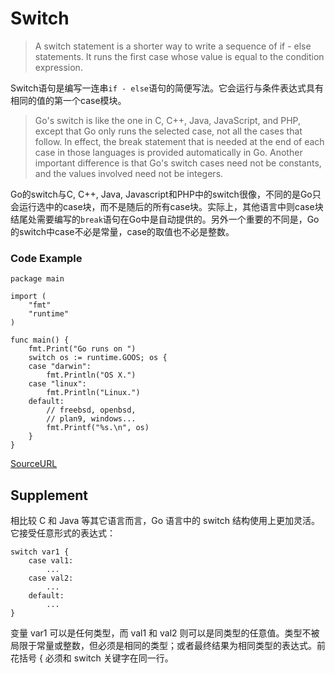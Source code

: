 # Switch
> A switch statement is a shorter way to write a sequence of if - else statements. It runs the first case whose value is equal to the condition expression.

Switch语句是编写一连串`if - else`语句的简便写法。它会运行与条件表达式具有相同的值的第一个case模块。

> Go's switch is like the one in C, C++, Java, JavaScript, and PHP, except that Go only runs the selected case, not all the cases that follow. In effect, the break statement that is needed at the end of each case in those languages is provided automatically in Go. Another important difference is that Go's switch cases need not be constants, and the values involved need not be integers.

Go的switch与C, C++, Java, Javascript和PHP中的switch很像，不同的是Go只会运行选中的case块，而不是随后的所有case块。实际上，其他语言中则case块结尾处需要编写的`break`语句在Go中是自动提供的。另外一个重要的不同是，Go的switch中case不必是常量，case的取值也不必是整数。


### Code Example
```
package main

import (
	"fmt"
	"runtime"
)

func main() {
	fmt.Print("Go runs on ")
	switch os := runtime.GOOS; os {
	case "darwin":
		fmt.Println("OS X.")
	case "linux":
		fmt.Println("Linux.")
	default:
		// freebsd, openbsd,
		// plan9, windows...
		fmt.Printf("%s.\n", os)
	}
}

```

[SourceURL](https://tour.golang.org/flowcontrol/9)

## Supplement

相比较 C 和 Java 等其它语言而言，Go 语言中的 switch 结构使用上更加灵活。它接受任意形式的表达式：
```
switch var1 {
	case val1:
		...
	case val2:
		...
	default:
		...
}
```
变量 var1 可以是任何类型，而 val1 和 val2 则可以是同类型的任意值。类型不被局限于常量或整数，但必须是相同的类型；或者最终结果为相同类型的表达式。前花括号 { 必须和 switch 关键字在同一行。

